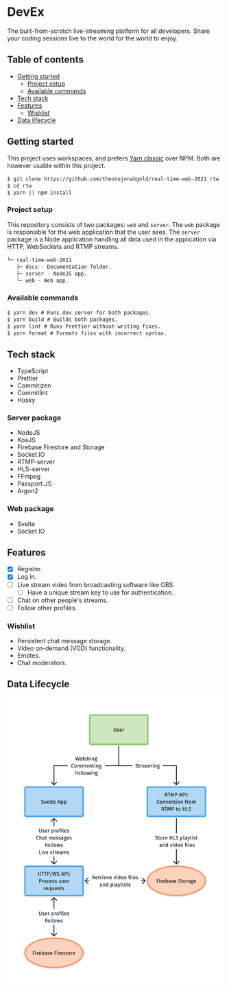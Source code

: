 # DevEx

The built-from-scratch live-streaming platform for all developers. Share your coding sessions live to the world for the world to enjoy.

## Table of contents

- [Getting started](#getting-started)
  - [Project setup](#project-setup)
  - [Available commands](#available-commands)
- [Tech stack](#tech-stack)
- [Features](#features)
  - [Wishlist](#wishlist)
- [Data lifecycle](#data-lifecycle)

## Getting started

This project uses workspaces, and prefers [Yarn classic](https://classic.yarnpkg.com/lang/en/) over NPM. Both are however usable within this project.

```shell
$ git clone https://github.com/theonejonahgold/real-time-web-2021 rtw
$ cd rtw
$ yarn || npm install
```

### Project setup

This repository consists of two packages: `web` and `server`. The `web` package is responsible for the web application that the user sees. The `server` package is a Node application handling all data used in the application via HTTP, WebSockets and RTMP streams.

```
└─ real-time-web-2021
   ├─ docs - Documentation folder.
   ├─ server - NodeJS app.  
   └─ web - Web app.
```

### Available commands

```shell
$ yarn dev # Runs dev server for both packages.
$ yarn build # Builds both packages.
$ yarn lint # Runs Prettier without writing fixes.
$ yarn format # Formats files with incorrect syntax.
```

## Tech stack

- TypeScript
- Prettier
- Commitizen
- Commitlint
- Husky

### Server package

- NodeJS
- KoaJS
- Firebase Firestore and Storage
- Socket.IO
- RTMP-server
- HLS-server
- FFmpeg
- Passport.JS
- Argon2

### Web package

- Svelte
- Socket.IO

## Features

- [x] Register.
- [x] Log in. 
- [ ] Live stream video from broadcasting software like OBS.
  - [ ] Have a unique stream key to use for authentication.
- [ ] Chat on other people's streams.
- [ ] Follow other profiles.
  
### Wishlist

- Persistent chat message storage.
- Video on-demand (VOD) functionality.
- Emotes.
- Chat moderators.

## Data Lifecycle

![Data showing the data lifecycle of the application](docs/data-lifecycle-v1.png)
